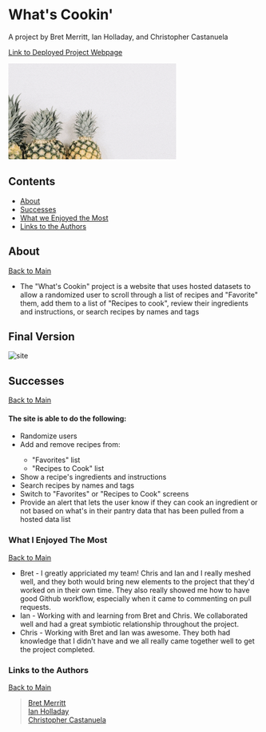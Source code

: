 <a name="mainContents"></a>
# What's Cookin'
A project by Bret Merritt, Ian Holladay, and Christopher Castanuela

[Link to Deployed Project Webpage](https://chriscastanuela.github.io/whats-cookin/)

![img](./readMeAssets/what's-cookin.gif)

## Contents 
* [About](#about)
* [Successes](#successes)
* [What we Enjoyed the Most](#wwetm)
* [Links to the Authors](#ltta)

## About 

<a name="about"></a>

[Back to Main](#mainContents)
<ul>
    <li>The "What's Cookin" project is a website that uses hosted datasets to allow a randomized user to scroll through a list of recipes and "Favorite" them, add them to a list of "Recipes to cook", review their ingredients and instructions, or search recipes by names and tags</li>
</ul>

## Final Version

![site](./readMeAssets/site.gif)

## Successes

<a name="successes"></a>

[Back to Main](#mainContents)

#### The site is able to do the following:
<ul>
    <li>Randomize users</li>
    <li>Add and remove recipes from:</li>
        <ul>
            <li>"Favorites" list</li>
            <li>"Recipes to Cook" list</li>
        </ul>
    <li>Show a recipe's ingredients and instructions</li>
    <li>Search recipes by names and tags</li>
    <li>Switch to "Favorites" or "Recipes to Cook" screens</li>
    <li>Provide an alert that lets the user know if they can cook an ingredient or not based on what's in their pantry data that has been pulled from a hosted data list</li>
</ul>

### What I Enjoyed The Most

<a name="wwetm"></a>

[Back to Main](#mainContents)
<ul>
    <li>Bret - I greatly appriciated my team! Chris and Ian and I really meshed well, and they both would bring new elements to the project that they'd worked on in their own time. They also really showed me how to have good Github workflow, especially when it came to commenting on pull requests.</li>
    <li>Ian - Working with and learning from Bret and Chris. We collaborated well and had a great symbiotic relationship throughout the project.</li>
    <li>Chris - Working with Bret and Ian was awesome. They both had knowledge that I didn't have and we all really came together well to get the project completed.</li>
</ul>

### Links to the Authors

<a name="ltta"></a>

[Back to Main](#mainContents)

> [Bret Merritt](https://github.com/bretm9)<br>
> [Ian Holladay](https://github.com/holladayian)<br>
> [Christopher Castanuela](https://github.com/Chriscastanuela?tab=repositories)<br>

<!-- ## Deploying to GitHub Pages

_If you are finished with the functionality and testing of your project_, then you can consider deploying your project to the web! This way anyone can play it without cloning down your repo.

[GitHub Pages](https://pages.github.com/) is a great way to deploy your project to the web. Don't worry about this until your project is free of bugs and well tested!

If you _are_ done, you can follow [this procedure](./gh-pages-procedure.md) to get your project live on GitHub Pages. -->
